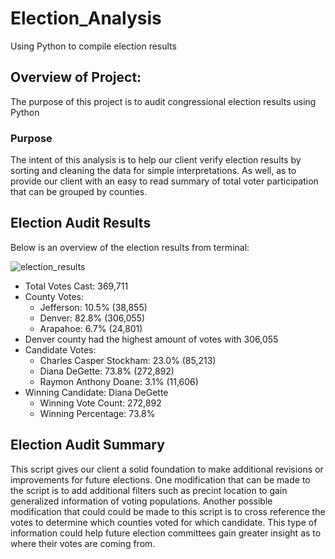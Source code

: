 # Election_Analysis

Using Python to compile election results

## Overview of Project:

The purpose of this project is to audit congressional election results using Python 

### Purpose

The intent of this analysis is to help our client verify election results by sorting and cleaning the data for simple interpretations. As well, as to provide our client with an easy to read summary of total voter participation that can be grouped by counties.

## Election Audit Results

Below is an overview of the election results from terminal:

![election_results](https://user-images.githubusercontent.com/106921601/176581096-dd588d91-3c67-447a-aa6d-42304e1990e0.png)

  * Total Votes Cast: 369,711
  * County Votes:
    * Jefferson: 10.5% (38,855)
    * Denver: 82.8% (306,055)
    * Arapahoe: 6.7% (24,801)
  * Denver county had the highest amount of votes with 306,055
  * Candidate Votes: 
    * Charles Casper Stockham: 23.0% (85,213)
    * Diana DeGette: 73.8% (272,892)
    * Raymon Anthony Doane: 3.1% (11,606)
  * Winning Candidate: Diana DeGette
    * Winning Vote Count: 272,892
    * Winning Percentage: 73.8%
 
## Election Audit Summary

This script gives our client a solid foundation to make additional revisions or improvements for future elections. One modification that can be made to the script is to add additional filters such as precint location to gain generalized information of voting populations. Another possible modification that could could be made to this script is to cross reference the votes to determine which counties voted for which candidate. This type of information could help future election committees gain greater insight as to where their votes are coming from. 


